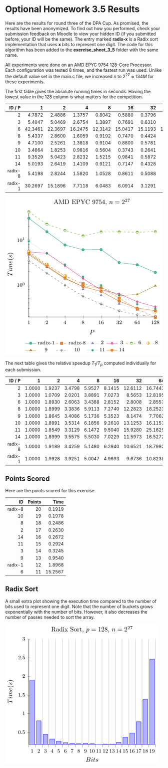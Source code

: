 # Optional Homework 3.5 Results

Here are the results for round three of the DPA Cup. As promised, the results have been anonymized. To find out how you performed, check your submission feedback on Moodle to view your hidden ID (if you submitted before, your ID will be the same). The entry marked **radix-x** is a Radix sort implementation that uses **x** bits to represent one digit. The code for this algorithm has been added to the __exercise_sheet_3_5__ folder with the same name.

All experiments were done on an AMD EPYC 9754 128-Core Processor. Each configuration was tested $8$ times, and the fastest run was used. Unlike the default value set in the main.c file, we increased $n$ to $2^{27} \approx 134M$ for these experiments.

The first table gives the absolute running times in seconds. Having the lowest value in the 128 column is what matters for the competition.

| ID / P | 1 | 2 | 4 | 8 | 16 | 32 | 64 | 128 |
| -: | -: | -: | -: | -: | -: | -: | -: | -: |
| 2 | 4.7872 | 2.4886 | 1.3757 | 0.8042 | 0.5880 | 0.3796 | 0.2859 | 0.2630 |
| 3 | 5.4047 | 5.0469 | 2.6754 | 1.3897 | 0.7691 | 0.6310 | 0.4216 | 0.3245 |
| 6 | 42.3461 | 22.3697 | 16.2475 | 12.3142 | 15.0417 | 15.1193 | 14.8308 | 15.2567 |
| 8 | 5.4337 | 2.8600 | 1.6059 | 0.9192 | 0.7470 | 0.4424 | 0.2977 | 0.2486 |
| 9 | 4.7100 | 2.5261 | 1.3818 | 0.9104 | 0.8800 | 0.5781 | 0.6112 | 0.9540 |
| 10 | 3.4664 | 1.8253 | 0.9816 | 0.5604 | 0.3743 | 0.2641 | 0.2151 | 0.1978 |
| 11 | 9.3529 | 5.0423 | 2.8232 | 1.5215 | 0.9841 | 0.5872 | 0.3717 | 0.2924 |
| 14 | 5.0193 | 2.6419 | 1.4109 | 0.9121 | 0.7147 | 0.4328 | 0.3037 | 0.2672 |
| radix-8 | 5.4198 | 2.8244 | 1.5820 | 1.0528 | 0.8611 | 0.5088 | 0.2883 | 0.1919 |
| radix-1 | 30.2697 | 15.1896 | 7.7118 | 6.0483 | 6.0914 | 3.1291 | 2.7966 | 1.8968 |

![results](tex/plot-0.png)

The next table gives the relative speedup $T_1 / T_p$ computed individually for each submission.

| ID / P | 1 | 2 | 4 | 8 | 16 | 32 | 64 | 128 |
| -: | -: | -: | -: | -: | -: | -: | -: | -: |
| 2 | 1.0000 | 1.9237 | 3.4798 | 5.9527 | 8.1415 | 12.6112 | 16.7443 | 18.2023 |
| 3 | 1.0000 | 1.0709 | 2.0201 | 3.8891 | 7.0273 | 8.5653 | 12.8195 | 16.6555 |
| 6 | 1.0000 | 1.8930 | 2.6063 | 3.4388 | 2.8152 | 2.8008 | 2.8553 | 2.7756 |
| 8 | 1.0000 | 1.8999 | 3.3836 | 5.9113 | 7.2740 | 12.2823 | 18.2523 | 21.8572 |
| 9 | 1.0000 | 1.8645 | 3.4086 | 5.1736 | 5.3523 | 8.1474 | 7.7062 | 4.9371 |
| 10 | 1.0000 | 1.8991 | 3.5314 | 6.1856 | 9.2610 | 13.1253 | 16.1153 | 17.5248 |
| 11 | 1.0000 | 1.8549 | 3.3129 | 6.1472 | 9.5040 | 15.9280 | 25.1625 | 31.9867 |
| 14 | 1.0000 | 1.8999 | 3.5575 | 5.5030 | 7.0229 | 11.5973 | 16.5272 | 18.7848 |
| radix-8 | 1.0000 | 1.9189 | 3.4259 | 5.1480 | 6.2940 | 10.6521 | 18.7992 | 28.2428 |
| radix-1 | 1.0000 | 1.9928 | 3.9251 | 5.0047 | 4.9693 | 9.6736 | 10.8238 | 15.9583 |

## Points Scored

Here are the points scored for this exercise.

| ID | Points | Time |
| -: | -: | -: |
| radix-8 | 20 | 0.1919 |
| 10 | 19 | 0.1978 |
| 8 | 18 | 0.2486 |
| 2 | 17 | 0.2630 |
| 14 | 16 | 0.2672 |
| 11 | 15 | 0.2924 |
| 3 | 14 | 0.3245 |
| 9 | 13 | 0.9540 |
| radix-1 | 12 | 1.8968 |
| 6 | 11 | 15.2567 |

## Radix Sort

A small extra plot showing the execution time compared to the number of bits used to represent one digit. Note that the number of buckets grows exponentially with the number of bits. However, it also decreases the number of passes needed to sort the array.

![results](tex/plot-1.png)